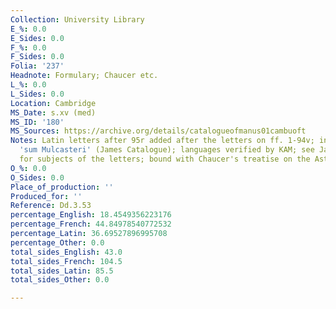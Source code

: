 ```yaml
---
Collection: University Library
E_%: 0.0
E_Sides: 0.0
F_%: 0.0
F_Sides: 0.0
Folia: '237'
Headnote: Formulary; Chaucer etc.
L_%: 0.0
L_Sides: 0.0
Location: Cambridge
MS_Date: s.xv (med)
MS_ID: '180'
MS_Sources: https://archive.org/details/catalogueofmanus01cambuoft
Notes: Latin letters after 95r added after the letters on ff. 1-94v; inside cover
  'sum Mulcasteri' (James Catalogue); languages verified by KAM; see James catalogue
  for subjects of the letters; bound with Chaucer's treatise on the Astrolabe
O_%: 0.0
O_Sides: 0.0
Place_of_production: ''
Produced_for: ''
Reference: Dd.3.53
percentage_English: 18.4549356223176
percentage_French: 44.84978540772532
percentage_Latin: 36.69527896995708
percentage_Other: 0.0
total_sides_English: 43.0
total_sides_French: 104.5
total_sides_Latin: 85.5
total_sides_Other: 0.0

---
```

